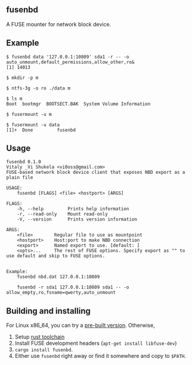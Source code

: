 fusenbd
---

A FUSE mounter for network block device.

Example
---

```
$ fusenbd data '127.0.0.1:10809' sda1 -r -- -o auto_unmount,default_permissions,allow_other,ro&
[1] 14013

$ mkdir -p m

$ ntfs-3g -o ro ./data m

$ ls m
Boot  bootmgr  BOOTSECT.BAK  System Volume Information

$ fusermount -u m

$ fusermount -u data
[1]+  Done         fusenbd 
```

Usage
---

```
fusenbd 0.1.0
Vitaly _Vi Shukela <vi0oss@gmail.com>
FUSE-based network block device client that exposes NBD export as a plain file

USAGE:
    fusenbd [FLAGS] <file> <hostport> [ARGS]

FLAGS:
    -h, --help         Prints help information
    -r, --read-only    Mount read-only
    -V, --version      Prints version information

ARGS:
    <file>        Regular file to use as mountpoint
    <hostport>    Host:port to make NBD connection
    <export>      Named export to use. [default: ]
    <opts>...     The rest of FUSE options. Specify export as "" to use default and skip to FUSE options.


Example:
    fusenbd nbd.dat 127.0.0.1:10809
    
    fusenbd -r sda1 127.0.0.1:10809 sda1 -- -o allow_empty,ro,fsname=qwerty,auto_unmount
```


Building and installing
---

For Linux x86_64, you can try a [pre-built version](https://github.com/vi/fusenbd/releases).
Otherwise,

1. Setup [rust toolchain](rustup.rs)
2. Install FUSE development headers (`apt-get install libfuse-dev`)
3. `cargo install fusenbd`.
4. Either use `fusenbd` right away or find it somewhere and copy to `$PATH`.


